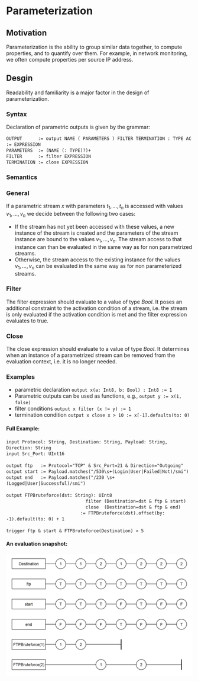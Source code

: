 # Parameterization

## Motivation

Parameterization is the ability to group similar data together, to compute properties, and to quantify over them.
For example, in network monitoring, we often compute properties per source IP address.

## Desgin

Readability and familiarity is a major factor in the design of parameterization.

### Syntax

Declaration of parametric outputs is given by the grammar:

```
OUTPUT      := output NAME ( PARAMETERS ) FILTER TERMINATION : TYPE AC := EXPRESSION
PARAMETERS  := (NAME (: TYPE)?)+
FILTER      := filter EXPRESSION
TERMINATION := close EXPRESSION
```

### Semantics

### General

If a parametric stream $`x`$ with parameters $` t_1, ..., t_n `$ is accessed with values $` v_1, ..., v_n `$ we decide between the following two cases:

* If the stream has not yet been accessed with these values, a new instance of the stream is created and the parameters of the stream instance are bound to the values $` v_1, ..., v_n `$. The stream access to that instance can than be evaluated in the same way as for non parametrized streams.
* Otherwise, the stream access to the existing instance for the values $` v_1, ..., v_n `$ can be evaluated in the same way as for non parameterized streams.

### Filter
The filter expression should evaluate to a value of type $` Bool `$. It poses an additional constraint to the activation condition of a stream, i.e. the stream is only evaluated if the activation condition is met and the filter expression evaluates to true.

### Close
The close expression should evaluate to a value of type $` Bool `$. It determines when an instance of a parametrized stream can be removed from the evaluation context, i.e. it is no longer needed.

### Examples

* parametric declaration `output x(a: Int8, b: Bool) : Int8 := 1`
* Parametric outputs can be used as functions, e.g., `output y := x(1, false)`
* filter conditions `output x filter (x != y) := 1`
* termination condition `output x close x > 10 := x[-1].defaults(to: 0)`

#### Full Example:
```
input Protocol: String, Destination: String, Payload: String, Direction: String
input Src_Port: UInt16

output ftp   := Protocol="TCP" & Src_Port=21 & Direction="Outgoing"
output start := Payload.matches("/530\s+(Login|User|Failed|Not)/smi")
output end   := Payload.matches("/230 \s+(Logged|User|Successful)/smi")

output FTPBruteforce(dst: String): UInt8
                              filter (Destination=dst & ftp & start)
                              close  (Destination=dst & ftp & end)
                            := FTPBruteforce(dst).offset(by: -1).default(to: 0) + 1
                                
trigger ftp & start & FTPBruteforce(Destination) > 5
```

#### An evaluation snapshot:

![alt text](parameterization_example.png "evaluation snapshot")





 